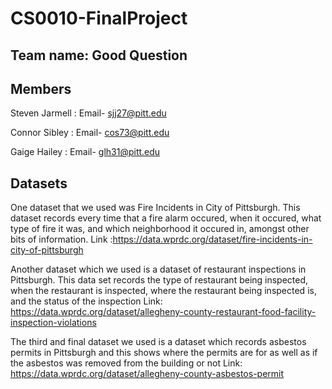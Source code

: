 # CS0010-FinalProject

## Team name: Good Question

## Members

Steven Jarmell : Email- sjj27@pitt.edu

Connor Sibley : Email- cos73@pitt.edu

Gaige Hailey : Email- glh31@pitt.edu

## Datasets

One dataset that we used was Fire Incidents in City of Pittsburgh. This
dataset records every time that a fire alarm occured, when it occured,
what type of fire it was, and which neighborhood it occured in, amongst
other bits of information.
Link :https://data.wprdc.org/dataset/fire-incidents-in-city-of-pittsburgh

Another dataset which we used is a dataset of restaurant inspections in 
Pittsburgh. This data set records the type of restaurant being inspected,
when the restaurant is inspected, where the restaurant being inspected is,
and the status of the inspection
Link: https://data.wprdc.org/dataset/allegheny-county-restaurant-food-facility-inspection-violations

The third and final dataset we used is a dataset which records asbestos 
permits in Pittsburgh and this shows where the permits are for as well as
if the asbestos was removed from the building or not
Link: https://data.wprdc.org/dataset/allegheny-county-asbestos-permit


